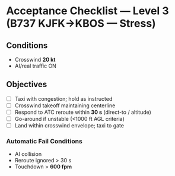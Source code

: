 # Acceptance Checklist — Level 3 (B737 KJFK→KBOS — Stress)

## Conditions
- Crosswind **20 kt**
- AI/real traffic ON

## Objectives
- [ ] Taxi with congestion; hold as instructed
- [ ] Crosswind takeoff maintaining centerline
- [ ] Respond to ATC reroute within **30 s** (direct-to / altitude)
- [ ] Go-around if unstable (<1000 ft AGL criteria)
- [ ] Land within crosswind envelope; taxi to gate

### Automatic Fail Conditions
- AI collision
- Reroute ignored > 30 s
- Touchdown > **600 fpm**
